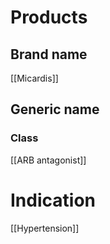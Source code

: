 # Products

## Brand name
[[Micardis]]

## Generic name


### Class
[[ARB antagonist]]

# Indication
[[Hypertension]]